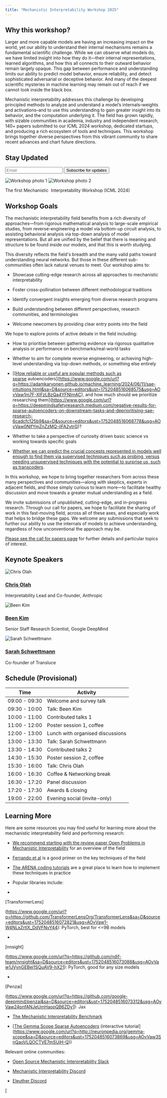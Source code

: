 ```yaml
---
title: "Mechanistic Interpretability Workshop 2025"
---
```


## Why this workshop?

Larger and more capable models are having an increasing impact on the world, yet our ability to understand their internal mechanisms remains a fundamental scientific challenge. While we can observe what models do, we have limited insight into how they do it—their internal representations, learned algorithms, and how this all connects to their outward behavior remain largely opaque. This gap between performance and understanding limits our ability to predict model behavior, ensure reliability, and detect sophisticated adversarial or deceptive behavior. And many of the deepest scientific mysteries in machine learning may remain out of reach if we cannot look inside the black box.

Mechanistic interpretability addresses this challenge by developing principled methods to analyze and understand a model’s internals–weights and activations–and to use this understanding to gain greater insight into its behavior, and the computation underlying it. The field has grown rapidly, with sizable communities in academia, industry and independent research, 140+ papers submitted to our ICML 2024 workshop, dedicated startups, and producing a rich ecosystem of tools and techniques. This workshop brings together diverse perspectives from this vibrant community to share recent advances and chart future directions.

<div class="embedded-signup">
  <h2>Stay Updated</h2>
  <div class="mailing-list-form">
    <form action="https://buttondown.com/api/emails/embed-subscribe/mechinterpworkshop"
          method="post" target="popupwindow"
          onsubmit="window.open('https://buttondown.com/mechinterpworkshop', 'popupwindow')"
          class="embeddable-buttondown-form">
      <input type="email" name="email" placeholder="Email" required />
      <input type="submit" value="Subscribe for updates" />
    </form>
  </div>
</div>


<div class="image-pair">
<img src="/img/conference-pic.jpg " alt="Workshop photo 1">
<img src="/img/rooftop-pic.jpg " alt="Workshop photo 2">
</div>
<p class="image-caption">The first Mechanistic  Interpretability Workshop (ICML 2024)</p>

## Workshop Goals

The mechanistic interpretability field benefits from a rich diversity of approaches—from rigorous mathematical analysis to large-scale empirical studies, from reverse-engineering a model via bottom-up circuit analysis, to assisting behavioral analysis via top-down analysis of model representations. But all are unified by the belief that there is meaning and structure to be found inside our models, and that this is worth studying.

This diversity reflects the field's breadth and the many valid paths toward understanding neural networks. But those in these different sub-communities often lack natural venues to meet. Our workshop aims to:

* Showcase cutting-edge research across all approaches to mechanistic interpretability

* Foster cross-pollination between different methodological traditions

* Identify convergent insights emerging from diverse research programs

* Build understanding between different perspectives, research communities, and terminologies

* Welcome newcomers by providing clear entry points into the field

We hope to explore points of active debate in the field including:

* How to prioritise between gathering evidence via rigorous qualitative analysis or performance on benchmarks/real-world tasks

* Whether to aim for complete reverse engineering, or achieving high-level understanding via top-down methods, or something else entirely

* [[[How reliable or useful are popular methods such as sparse](https://www.google.com/url?q=https://transformer-circuits.pub/2023/monosemantic-features/index.html&sa=D&source=editors&ust=1752048516068394&usg=AOvVaw3GuTvhFHi3Zs5Rvj01layr) autoencoders](https://www.google.com/url?q=https://adamkarvonen.github.io/machine_learning/2024/06/11/sae-intuitions.html&sa=D&source=editors&ust=1752048516068575&usg=AOvVaw1m7F-XlFzLBzQa4YFNImAC), and how much should we prioritize researching them](https://www.google.com/url?q=https://deepmindsafetyresearch.medium.com/negative-results-for-sparse-autoencoders-on-downstream-tasks-and-deprioritising-sae-research-6cadcfc125b9&sa=D&source=editors&ust=1752048516068778&usg=AOvVaw0NlfYmZnZzMQ-iIFA2ytrG)?

* Whether to take a perspective of curiosity driven basic science vs working towards specific goals

* [Whether we can predict the crucial concepts represented in models well enough to find them via supervised techniques such as probing, versus needing unsupervised techniques with the potential to surprise us, such as transcoders](https://www.google.com/url?q=https://transformer-circuits.pub/2025/attribution-graphs/biology.html&sa=D&source=editors&ust=1752048516069459&usg=AOvVaw36UeG4cK-cx2AZiyiwtcPv).

In this workshop, we hope to bring together researchers from across these many perspectives and communities—along with skeptics, experts in adjacent fields, and those simply curious to learn more—to facilitate healthy discussion and move towards a greater mutual understanding as a field.

We invite submissions of unpublished, cutting-edge, and in-progress research. Through our call for papers, we hope to facilitate the sharing of work in this fast-moving field, across all of these axes, and especially work that helps to bridge these gaps. We welcome any submissions that seek to further our ability to use the internals of models to achieve understanding, regardless of how unconventional the approach may be.

[Please see the call for papers page](https://www.google.com/url?q=https://mechinterpworkshop.com/cfp/&sa=D&source=editors&ust=1752048516070716&usg=AOvVaw3j4a6nzgoiOm3H4Iyu7pF1) for further details and particular topics of interest.

<section class="embedded-speakers">
<h2>Keynote Speakers</h2>
<div class="speakers">
  <div class="speaker">
    <img src="/img/chrisolah.jpeg" alt="Chris Olah" />
    <div>
      <h3><a href="https://colah.github.io/about.html">Chris Olah</a></h3>
      <p>Interpretability Lead and Co-founder, Anthropic</p>
    </div>
  </div>
  <div class="speaker">
    <img src="/img/beenkim.jpeg" alt="Been Kim" />
    <div>
      <h3><a href="https://beenkim.github.io/">Been Kim</a></h3>
      <p>Senior Staff Research Scientist, Google DeepMind</p>
    </div>
  </div>
  <div class="speaker">
    <img src="/img/sarahschwettmann.jpeg" alt="Sarah Schwettmann" />
    <div>
      <h3><a href="https://cogconfluence.com/">Sarah Schwettmann</a></h3>
      <p>Co-founder of Transluce</p>
    </div>
  </div>
</div>
</section>


<section class="embedded-schedule">
<h2>Schedule (Provisional)</h2>
<table>
<thead>
<tr>
<th>Time</th>
<th>Activity</th>
</tr>
</thead>
<tbody>
<tr><td>09:00 - 09:30</td><td>Welcome and survey talk</td></tr>
<tr><td>09:30 - 10:00</td><td>Talk: Been Kim</td></tr>
<tr><td>10:00 - 11:00</td><td>Contributed talks 1</td></tr>
<tr><td>11:00 - 12:00</td><td>Poster session 1, coffee</td></tr>
<tr><td>12:00 - 13:00</td><td>Lunch with organised discussions</td></tr>
<tr><td>13:00 - 13:30</td><td>Talk: Sarah Schwettmann</td></tr>
<tr><td>13:30 - 14:30</td><td>Contributed talks 2</td></tr>
<tr><td>14:30 - 15:30</td><td>Poster session 2, coffee</td></tr>
<tr><td>15:30 - 16:00</td><td>Talk: Chris Olah</td></tr>
<tr><td>16:00 - 16:30</td><td>Coffee & Networking break</td></tr>
<tr><td>16:30 - 17:20</td><td>Panel discussion</td></tr>
<tr><td>17:20 - 17:30</td><td>Awards & closing</td></tr>
<tr><td>19:00 - 22:00</td><td>Evening social (invite-only)</td></tr>
</tbody>
</table>
</section>


## Learning More

Here are some resources you may find useful for learning more about the mechanistic interpretability field and performing research:

* [We recommend starting with the review paper Open Problems in Mechanistic Interpretability](https://www.google.com/url?q=https://arxiv.org/abs/2501.16496&sa=D&source=editors&ust=1752048516071758&usg=AOvVaw0yz-4GdcxkRiheyIwKAz7h) for an overview of the field

* [Ferrando et al](https://www.google.com/url?q=https://arxiv.org/abs/2405.00208&sa=D&source=editors&ust=1752048516072087&usg=AOvVaw0pvNVPLnyEg9H_E6NhseXJ) is a good primer on the key techniques of the field

* [The ARENA coding tutorials](https://www.google.com/url?q=https://arena-chapter1-transformer-interp.streamlit.app/&sa=D&source=editors&ust=1752048516072410&usg=AOvVaw0gTZ3qYCW1AZYxhNpgufNu) are a great place to learn how to implement these techniques in practice

* Popular libraries include:

* 

[TransformerLens]

(https://www.google.com/url?q=https://github.com/TransformerLensOrg/TransformerLens&sa=D&source=editors&ust=1752048516072821&usg=AOvVaw1-W4NLxZrtlX_DdVFNvY44): PyTorch, best for <=9B models

* 

[nnsight]

(https://www.google.com/url?q=https://github.com/ndif-team/nnsight&sa=D&source=editors&ust=1752048516073088&usg=AOvVaw1JVynGEBej1SQuAV9-hX21): PyTorch, good for any size models

* 

[Penzai]

(https://www.google.com/url?q=https://github.com/google-deepmind/penzai&sa=D&source=editors&ust=1752048516073312&usg=AOvVaw24pnfANJeUmHaopQB6ZDy1): Jax

* [The Mechanistic Interpretability Benchmark](https://www.google.com/url?q=https://mib-bench.github.io/&sa=D&source=editors&ust=1752048516073526&usg=AOvVaw35tCHapSR1Bq0sF2E_gAle)

* [[The Gemma Scope Sparse Autoencoders](https://www.google.com/url?q=https://arxiv.org/abs/2408.05147&sa=D&source=editors&ust=1752048516073722&usg=AOvVaw1_TMgQ-uag8hctu23nkkgc) (interactive tutorial](https://www.google.com/url?q=http://neuronpedia.org/gemma-scope&sa=D&source=editors&ust=1752048516073869&usg=AOvVaw3SnQaoVLQOCTVE7mSUiH-Q))

Relevant online communities:

* [Open Source Mechanistic Interpretability Slack](https://www.google.com/url?q=http://neelnanda.io/osmi-slack-invite&sa=D&source=editors&ust=1752048516074322&usg=AOvVaw3B8Td8ZxMr7zwT2ILlojWw)

* [Mechanistic Interpretability Discord](https://www.google.com/url?q=https://discord.gg/ysVfhCfCKw&sa=D&source=editors&ust=1752048516074540&usg=AOvVaw0XasHUo_Kuhwv_4_84-Ekw)

* [Eleuther Discord](https://www.google.com/url?q=https://discord.gg/nHS4YxmfeM&sa=D&source=editors&ust=1752048516074722&usg=AOvVaw1Oeg9Nq9G74i2dfqHUrUXO)

[
